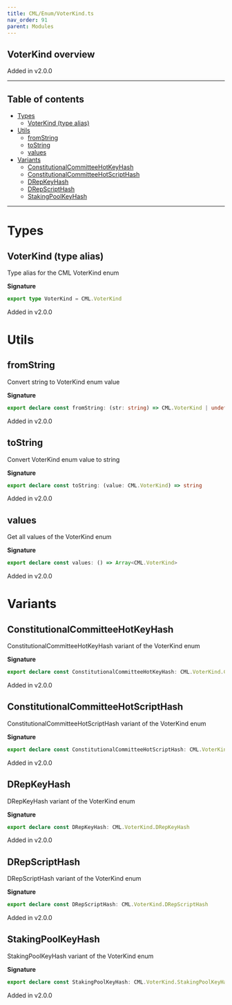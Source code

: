 ```yaml
---
title: CML/Enum/VoterKind.ts
nav_order: 91
parent: Modules
---
```


## VoterKind overview

Added in v2.0.0

---

<h2 class="text-delta">Table of contents</h2>

- [Types](#types)
  - [VoterKind (type alias)](#voterkind-type-alias)
- [Utils](#utils)
  - [fromString](#fromstring)
  - [toString](#tostring)
  - [values](#values)
- [Variants](#variants)
  - [ConstitutionalCommitteeHotKeyHash](#constitutionalcommitteehotkeyhash)
  - [ConstitutionalCommitteeHotScriptHash](#constitutionalcommitteehotscripthash)
  - [DRepKeyHash](#drepkeyhash)
  - [DRepScriptHash](#drepscripthash)
  - [StakingPoolKeyHash](#stakingpoolkeyhash)

---

# Types

## VoterKind (type alias)

Type alias for the CML VoterKind enum

**Signature**

```ts
export type VoterKind = CML.VoterKind
```

Added in v2.0.0

# Utils

## fromString

Convert string to VoterKind enum value

**Signature**

```ts
export declare const fromString: (str: string) => CML.VoterKind | undefined
```

Added in v2.0.0

## toString

Convert VoterKind enum value to string

**Signature**

```ts
export declare const toString: (value: CML.VoterKind) => string
```

Added in v2.0.0

## values

Get all values of the VoterKind enum

**Signature**

```ts
export declare const values: () => Array<CML.VoterKind>
```

Added in v2.0.0

# Variants

## ConstitutionalCommitteeHotKeyHash

ConstitutionalCommitteeHotKeyHash variant of the VoterKind enum

**Signature**

```ts
export declare const ConstitutionalCommitteeHotKeyHash: CML.VoterKind.ConstitutionalCommitteeHotKeyHash
```

Added in v2.0.0

## ConstitutionalCommitteeHotScriptHash

ConstitutionalCommitteeHotScriptHash variant of the VoterKind enum

**Signature**

```ts
export declare const ConstitutionalCommitteeHotScriptHash: CML.VoterKind.ConstitutionalCommitteeHotScriptHash
```

Added in v2.0.0

## DRepKeyHash

DRepKeyHash variant of the VoterKind enum

**Signature**

```ts
export declare const DRepKeyHash: CML.VoterKind.DRepKeyHash
```

Added in v2.0.0

## DRepScriptHash

DRepScriptHash variant of the VoterKind enum

**Signature**

```ts
export declare const DRepScriptHash: CML.VoterKind.DRepScriptHash
```

Added in v2.0.0

## StakingPoolKeyHash

StakingPoolKeyHash variant of the VoterKind enum

**Signature**

```ts
export declare const StakingPoolKeyHash: CML.VoterKind.StakingPoolKeyHash
```

Added in v2.0.0
